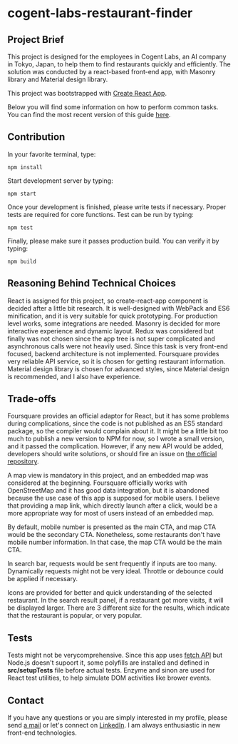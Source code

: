 # cogent-labs-restaurant-finder

## Project Brief
This project is designed for the employees in Cogent Labs, an AI company in Tokyo, Japan, to help them to find restaurants quickly and efficiently. The solution was conducted by a react-based front-end app, with Masonry library and Material design library.

This project was bootstrapped with [Create React App](https://github.com/facebookincubator/create-react-app).

Below you will find some information on how to perform common tasks.<br>
You can find the most recent version of this guide [here](https://github.com/facebookincubator/create-react-app/blob/master/packages/react-scripts/template/README.md).

## Contribution
In your favorite terminal, type:

```
npm install
```

Start development server by typing:

```
npm start
```

Once your development is finished, please write tests if necessary. Proper tests are required for core functions. Test can be run by typing:

```
npm test
```

Finally, please make sure it passes production build. You can verify it by typing:

```
npm build
```

## Reasoning Behind Technical Choices
React is assigned for this project, so create-react-app component is decided after a little bit research. It is well-designed with WebPack and ES6 minification, and it is very suitable for quick prototyping. For production level works, some integrations are needed. Masonry is decided for more interactive experience and dynamic layout. Redux was considered but finally was not chosen since the app tree is not super complicated and asynchronous calls were not heavily used. Since this task is very front-end focused, backend architecture is not implemented. Foursquare provides very reliable API service, so it is chosen for getting restaurant information. Material design library is chosen for advanced styles, since Material design is recommended, and I also have experience.


## Trade-offs
Foursquare provides an official adaptor for React, but it has some problems during complications, since the code is not published as an ES5 standard package, so the compiler would complain about it. It might be a little bit too much to publish a new version to NPM for now, so I wrote a small version, and it passed the complication. However, if any new API would be added, developers should  write solutions, or should fire an issue on [the official repository](https://github.com/foursquare/react-foursquare).

A map view is mandatory in this project, and an embedded map was considered at the beginning. Foursquare officially works with OpenStreetMap and it has good data integration, but it is abandoned because the use case of this app is supposed for mobile users. I believe that providing a map link, which directly launch after a click, would be a more appropriate way for most of users instead of an embedded map.

By default, mobile number is presented as the main CTA, and map CTA would be the secondary CTA. Nonetheless, some restaurants don't have mobile number information. In that case, the map CTA would be the main CTA.

In search bar, requests would be sent frequently if inputs are too many. Dynamically requests might not be very ideal. Throttle or debounce could be applied if necessary.

Icons are provided for better and quick understanding of the selected restaurant. In the search result panel, if a restaurant got more visits, it will be displayed larger. There are 3 different size for the results, which indicate that the restaurant is popular, or very popular.

## Tests
Tests might not be verycomprehensive. Since this app uses [fetch API](https://developer.mozilla.org/en-US/docs/Web/API/Fetch_API/Using_Fetch) but Node.js doesn't supoort it, some polyfills are installed and defined in **src/setupTests** file before actual tests. Enzyme and sinon are used for React test utilities, to help simulate DOM activities like brower events.

## Contact
If you have any questions or you are simply interested in my profile, please send [a mail](mailto:min427@gmail.com) or let's connect on [LinkedIn](https://www.linkedin.com/in/chungmincheng/). I am always enthusiastic in new front-end technologies.

